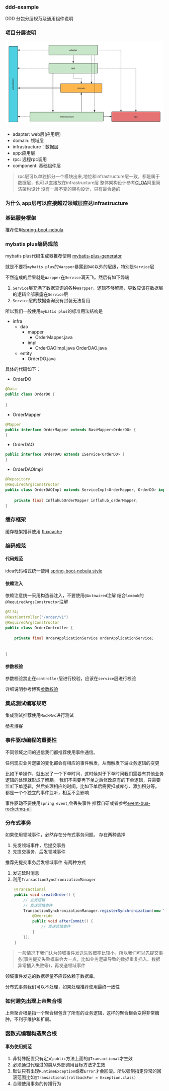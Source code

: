 ### ddd-example
DDD 分包分层规范及通用组件说明


### 项目分层说明
![img.png](doc/img/项目依赖.png)

- adapter: web层(应用层)
- domain: 领域层
- infrastructure：数据层
- app:应用层
- rpc: 远程rpc调用
- component: 基础组件层

> rpc层可以单独拆分一个模块出来,地位和infrastructure层一致，都是属于数据层，也可以直接放在infrastructure层
> 整体架构设计参考[CLOA](https://github.com/alibaba/COLA)阿里简洁架构设计
> 没有一层不变的架构设计，只有最合适的

### 为什么 app层可以直接越过领域层直达infrastructure

### 基础服务框架
推荐使用[spring-boot-nebula](https://github.com/weihubeats/spring-boot-nebula)

### mybatis plus编码规范

mybatis plus代码生成器推荐使用 [mybatis-plus-generator](https://github.com/weihubeats/mybatis-plus-generator)

就是不要将`mybatis plus`的`Warpper`暴露到`DAO`以外的层级，特别是`Service`层

不然造成的后果就是`Warpper`在`Service`满天飞。然后有如下弊端

1. `Service`层充满了数据查询的各种`Warpper`，逻辑不够解耦，导致应该在数据层的逻辑全部暴露在`Service`层
2. `Service`层的数据查询没有封装无法复用

所以我们一般使用`mybatis plus`的标准用法结构是

- infra
    - dao
        - mapper
            - OrderMapper.java
        - impl
            - OrderDAOImpl.java
              OrderDAO.java
    - entity
        - OrderDO.java

具体的代码如下：

- OrderDO

```java
@Data
public class OrderDO {

}
```

- OrderMapper

```java
@Mapper
public interface OrderMapper extends BaseMapper<OrderDO> {
}
```

- OrderDAO

```java
public interface OrderDAO extends IService<OrderDO> {
}
```

- OrderDAOImpl

```java
@Repository
@RequiredArgsConstructor
public class OrderDAOImpl extends ServiceImpl<OrderMapper, OrderDO> implements OrderDAO {

    private final InfluhubOrderMapper influhub_orderMapper;
}
```

### 缓存框架

缓存框架推荐使用 [fluxcache](https://github.com/weihubeats/fluxcache)

### 编码规范

#### 代码规范
idea代码格式统一使用 [spring-boot-nebula style](https://github.com/weihubeats/spring-boot-nebula/blob/master/style/Intellij_nebula_Java_Conventions.xml)

#### 依赖注入

依赖注意统一采用构造器注入，不要使用`@Autowired`注解
结合`lombok`的`@RequiredArgsConstructor`注解

```java
@Slf4j
@RestController("/order/v1")
@RequiredArgsConstructor
public class OrderController {

    private final OrderApplicationService orderApplicationService;
    
    
}
```

#### 参数校验

参数校验禁止在`controller`层进行校验，应该在`service`层进行校验

详细说明参考博客[参数校验](https://blog.csdn.net/qq_42651904/article/details/144620951?sharetype=blogdetail&sharerId=144620951&sharerefer=PC&sharesource=qq_42651904&spm=1011.2480.3001.8118)

### 集成测试编写规范

集成测试推荐使用`MockMvc`进行测试

[参考博客](https://blog.csdn.net/qq_42651904/article/details/144418252?spm=1001.2014.3001.5501)

### 事件驱动编程的重要性

不同领域之间的通信我们都推荐使用事件通信。

任何现实业务逻辑的变化都会有相应的事件触发，从而触发下游业务逻辑的变更

比如下单操作，就出发了一个下单时间，这时候对于下单时间我们需要有其他业务逻辑的处理就形成了解耦。
我们不需要再下单之后修改原有的下单逻辑，只需要监听下单逻辑，然后处理相应的时间。比如下单后需要扣减库存、添加积分等。
都是一个个独立的事件监听，相互不会影响

事件驱动不要使用`spring event`,会丢失事件
推荐自研或者参考[event-bus-rocketmq-all](https://github.com/weihubeats/event-bus-rocketmq-all)

### 分布式事务
如果使用领域事件，必然存在分布式事务问题。
存在两种选择
1. 先发领域事件，后提交事务
2. 先提交事务，后发领域事件

推荐先提交事务后发领域事件
有两种方式
1. 发送延时消息
2. 利用`TransactionSynchronizationManager`
```java
    @Transactional
    public void createOrder() {
        // 业务逻辑
        // 发送领域事件
        TransactionSynchronizationManager.registerSynchronization(new TransactionSynchronizationAdapter() {
            @Override
            public void afterCommit() {
                // 发送领域事件
            }
        });
    }
```

> 一般情况下我们认为领域事件发送失败概率比较小，所以我们可以先提交事务(事务提交失败概率会大一点，比如业务逻辑导致的数据重复插入、数据异常插入失败等)，再发送领域事件

领域事件发送的数据尽量不应该依赖于数据库。

分布式事务我们可以不处理，如果处理推荐使用最终一致性



### 如何避免出现上帝聚合根

上帝聚合根是指一个聚合根包含了所有的业务逻辑，这样的聚合根会变得非常臃肿，不利于维护和扩展。

### 函数式编程构造聚合根

#### 事务使用规范
1. 非特殊配置只有定义`public`方法上面的`@Transactional`才生效
2. 必须通过代理过的类从外部调用目标方法才生效
3. 默认只有出现`RuntimeException`或者`Error`才会回滚。所以强制指定异常的回滚范围比如`@Transactional(rollbackFor = Exception.class)`
4. 合理使用事务的传播行为